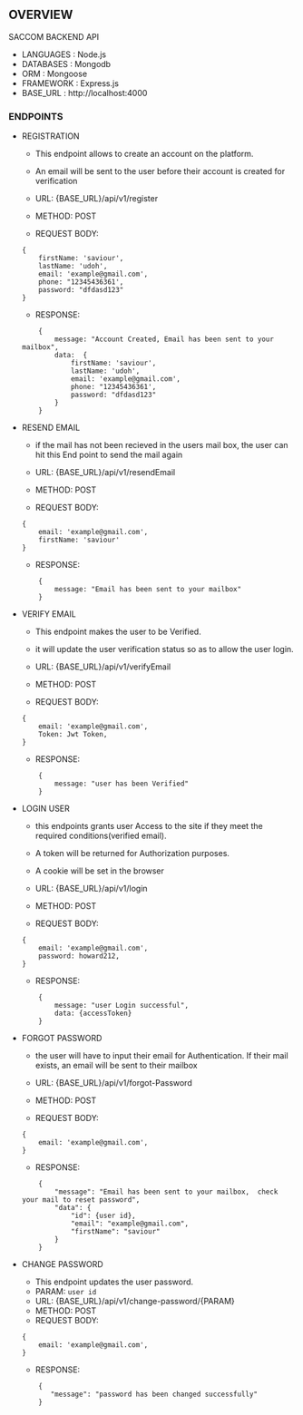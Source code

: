 ## OVERVIEW
SACCOM BACKEND API

* LANGUAGES : Node.js
* DATABASES : Mongodb
* ORM : Mongoose
* FRAMEWORK : Express.js
* BASE_URL : http://localhost:4000

### ENDPOINTS

* REGISTRATION
    - This endpoint allows to create an account on the platform.
    - An email will be sent to the user before their account is created for verification
    
    - URL: {BASE_URL}/api/v1/register
    - METHOD: POST
    - REQUEST BODY: 
    ```
    {
        firstName: 'saviour',
        lastName: 'udoh',
        email: 'example@gmail.com',
        phone: "12345436361',
        password: "dfdasd123"
    }
    
    ```
    - RESPONSE:
    ```
        {
            message: "Account Created, Email has been sent to your mailbox",
            data:  {
                firstName: 'saviour',
                lastName: 'udoh',
                email: 'example@gmail.com',
                phone: "12345436361',
                password: "dfdasd123"
            }
        }
    ```

* RESEND EMAIL
    - if the mail has not been recieved in the users mail box, the user can hit this End point to send the mail again

    - URL: {BASE_URL}/api/v1/resendEmail
    - METHOD: POST
    - REQUEST BODY: 
    ```
    {
        email: 'example@gmail.com',
        firstName: 'saviour'
    }
    
    ```
    - RESPONSE:
    ```
        {
            message: "Email has been sent to your mailbox"
        }
    ```

* VERIFY EMAIL
    - This endpoint makes the user to be Verified.
    - it will update the user verification status so as to allow the user login.

    - URL: {BASE_URL}/api/v1/verifyEmail
    - METHOD: POST
    - REQUEST BODY: 
    ```
    {
        email: 'example@gmail.com',
        Token: Jwt Token,
    }
    
    ```
    - RESPONSE:
    ```
        {
            message: "user has been Verified"
        }
    ```

* LOGIN USER
    - this endpoints grants user Access to the site if they meet the required conditions(verified email).
    - A token will be returned for Authorization purposes.
    - A cookie will be set in the browser
    
    - URL: {BASE_URL}/api/v1/login
    - METHOD: POST
    - REQUEST BODY: 
    ```
    {
        email: 'example@gmail.com',
        password: howard212,
    }
    
    ```
    - RESPONSE:
    ```
        {
            message: "user Login successful",
            data: {accessToken}
        }
    ```

* FORGOT PASSWORD
    - the user will have to input their email for Authentication. If their mail exists, an email will be sent to their mailbox
    
    - URL: {BASE_URL}/api/v1/forgot-Password
    - METHOD: POST
    - REQUEST BODY: 
    ```
    {
        email: 'example@gmail.com',
    }
    
    ```
    - RESPONSE:
    ```
        {
            "message": "Email has been sent to your mailbox,  check your mail to reset password",
            "data": {
                "id": {user id},
                "email": "example@gmail.com",
                "firstName": "saviour"
            }
        }
    ```

* CHANGE PASSWORD
    - This endpoint updates the user password.
    - PARAM: `user id`
    - URL: {BASE_URL}/api/v1/change-password/{PARAM}
    - METHOD: POST
    - REQUEST BODY: 
    ```
    {
        email: 'example@gmail.com',
    }
    
    ```
    - RESPONSE:
    ```
        {
           "message": "password has been changed successfully"
        }
    ```